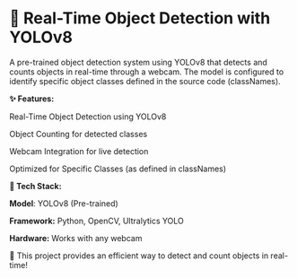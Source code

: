 # 🎯 Real-Time Object Detection with YOLOv8

A pre-trained object detection system using YOLOv8 that detects and counts objects in real-time through a webcam. The model is configured to identify specific object classes defined in the source code (classNames).

**✨ Features:**

Real-Time Object Detection using YOLOv8

Object Counting for detected classes

Webcam Integration for live detection

Optimized for Specific Classes (as defined in classNames)

**🔧 Tech Stack:**

**Model**: YOLOv8 (Pre-trained)

**Framework:** Python, OpenCV, Ultralytics YOLO

**Hardware:** Works with any webcam

🚀 This project provides an efficient way to detect and count objects in real-time!

